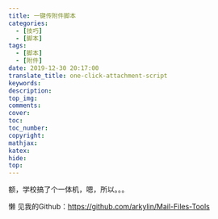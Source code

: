 ```yaml
---
title: 一键传附件脚本
categories:
  - [技巧]
  - [脚本]
tags:
  - [脚本]
  - [附件]
date: 2019-12-30 20:17:00
translate_title: one-click-attachment-script
keywords:
description:
top_img: 
comments:
cover: 
toc:
toc_number:
copyright:
mathjax:
katex:
hide:
top:
---
```

额，学校搞了个一体机，嗯，所以。。。

懒 见我的Github：https://github.com/arkylin/Mail-Files-Tools